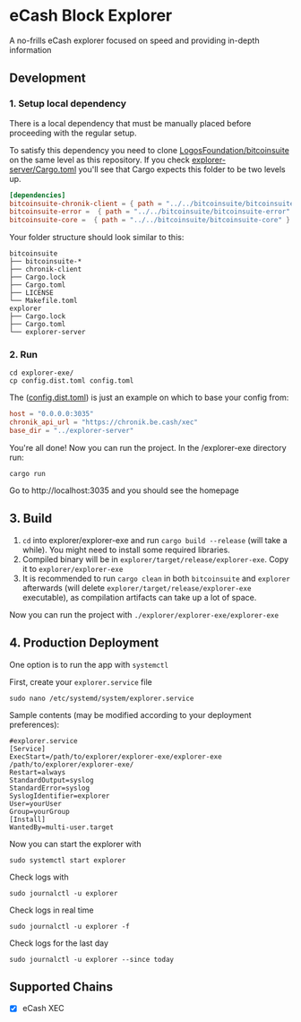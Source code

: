 # eCash Block Explorer

A no-frills eCash explorer focused on speed and providing in-depth information

## Development

### 1. Setup local dependency

There is a local dependency that must be manually placed before proceeding with the regular setup.

To satisfy this dependency you need to clone [LogosFoundation/bitcoinsuite](https://github.com/LogosFoundation/bitcoinsuite/) on the same level as this repository. If you check [explorer-server/Cargo.toml](explorer-server/Cargo.toml) you'll see that Cargo expects this folder to be two levels up.

```toml
[dependencies]
bitcoinsuite-chronik-client = { path = "../../bitcoinsuite/bitcoinsuite-chronik-client" }
bitcoinsuite-error =  { path = "../../bitcoinsuite/bitcoinsuite-error" }
bitcoinsuite-core =  { path = "../../bitcoinsuite/bitcoinsuite-core" }
```

Your folder structure should look similar to this:

```
bitcoinsuite
├── bitcoinsuite-*
├── chronik-client
├── Cargo.lock
├── Cargo.toml
├── LICENSE
└── Makefile.toml
explorer
├── Cargo.lock
├── Cargo.toml
└── explorer-server
```

### 2. Run

```
cd explorer-exe/
cp config.dist.toml config.toml
```

The ([config.dist.toml](explorer-server/config.dist.toml)) is just an example on which to base your config from:

```toml
host = "0.0.0.0:3035"
chronik_api_url = "https://chronik.be.cash/xec"
base_dir = "../explorer-server"
```

You're all done! Now you can run the project.
In the /explorer-exe directory run:

```
cargo run
```

Go to http://localhost:3035 and you should see the homepage

## 3. Build

1. `cd` into explorer/explorer-exe and run `cargo build --release` (will take a while). You might need to install some required libraries.
2. Compiled binary will be in `explorer/target/release/explorer-exe`. Copy it to `explorer/explorer-exe`
3. It is recommended to run `cargo clean` in both `bitcoinsuite` and `explorer` afterwards (will delete `explorer/target/release/explorer-exe` executable), as compilation artifacts can take up a lot of space.

Now you can run the project with `./explorer/explorer-exe/explorer-exe`

## 4. Production Deployment

One option is to run the app with `systemctl`

First, create your `explorer.service` file

`sudo nano /etc/systemd/system/explorer.service`

Sample contents (may be modified according to your deployment preferences):

```
#explorer.service
[Service]
ExecStart=/path/to/explorer/explorer-exe/explorer-exe /path/to/explorer/explorer-exe/
Restart=always
StandardOutput=syslog
StandardError=syslog
SyslogIdentifier=explorer
User=yourUser
Group=yourGroup
[Install]
WantedBy=multi-user.target
```

Now you can start the explorer with

`sudo systemctl start explorer`

Check logs with

`sudo journalctl -u explorer`

Check logs in real time

`sudo journalctl -u explorer -f`

Check logs for the last day

`sudo journalctl -u explorer --since today`

## Supported Chains

- [x] eCash XEC
